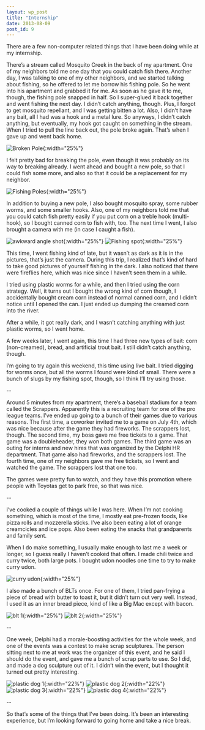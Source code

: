 ```yaml
---
layout: wp_post
title: "Internship"
date: 2013-08-09
post_id: 9
---
```

There are a few non-computer related things that I have been doing while at my internship.

There’s a stream called Mosquito Creek in the back of my apartment.  One of my neighbors told me one day that you could catch fish there.  Another day, I was talking to one of my other neighbors, and we started talking about fishing, so he offered to let me borrow his fishing pole.  So he went into his apartment and grabbed it for me.  As soon as he gave it to me, though, the fishing pole snapped in half.  So I super-glued it back together and went fishing the next day.  I didn’t catch anything, though. Plus, I forgot to get mosquito repellant, and I was getting bitten a lot.  Also, I didn’t have any bait, all I had was a hook and a metal lure.  So anyways, I didn’t catch anything, but eventually, my hook got caught on something in the stream.  When I tried to pull the line back out, the pole broke again.   That’s when I gave up and went back home.

![Broken Pole](/media/broken-pole.jpg){:width="25%"}

I felt pretty bad for breaking the pole, even though it was probably on its way to breaking already.  I went ahead and bought a new pole, so that I could fish some more, and also so that it could be a replacement for my neighbor.

![Fishing Poles](/media/fishing-poles.jpg){:width="25%"}

In addition to buying a new pole, I also bought mosquito spray, some rubber worms, and some smaller hooks.  Also, one of my neighbors told me that you could catch fish pretty easily if you put corn on a treble hook (multi-hook), so I bought canned corn to fish with, too. The next time I went, I also brought a camera with me (in case I caught a fish).

![awkward angle shot](/media/fishing-1.jpg){:width="25%"} ![Fishing spot](/media/fishing-2.jpg){:width="25%"}

This time, I went fishing kind of late, but it wasn’t as dark as it is in the pictures, that’s just the camera.  During this trip, I realized that’s kind of hard to take good pictures of yourself fishing in the dark.  I also noticed that there were fireflies here, which was nice since I haven’t seen them in a while.

I tried using plastic worms for a while, and then I tried using the corn strategy.  Well, it turns out I bought the wrong kind of corn though, I accidentally bought cream corn instead of normal canned corn, and I didn’t notice until I opened the can.  I just ended up dumping the creamed corn into the river.

After a while, it got really dark, and I wasn’t catching anything with just plastic worms, so I went home.

A few weeks later, I went again, this time I had three new types of bait: corn (non-creamed), bread, and artificial trout bait.  I still didn’t catch anything, though.

I’m going to try again this weekend, this time using live bait.  I tried digging for worms once, but all the worms I found were kind of small.  There were a bunch of slugs by my fishing spot, though, so I think I’ll try using those.

--

Around 5 minutes from my apartment, there’s a baseball stadium for a team called the Scrappers.  Apparently this is a recruiting team for one of the pro league teams.  I’ve ended up going to a bunch of their games due to various reasons.  The first time, a coworker invited me to a game on July 4th, which was nice because after the game they had fireworks.  The scrappers lost, though.   The second time, my boss gave me free tickets to a game.  That game was a doubleheader, they won both games.  The third game was an outing for interns and new hires that was organized by the Delphi HR department.  That game also had fireworks, and the scrappers lost.  The fourth time, one of my neighbors gave me free tickets, so I went and watched the game.  The scrappers lost that one too.

The games were pretty fun to watch, and they have this promotion where people with Toyotas get to park free, so that was nice.

--

I’ve cooked a couple of things while I was here.  When I’m not cooking something, which is most of the time, I mostly eat pre-frozen foods, like pizza rolls and mozzerella sticks.  I’ve also been eating a lot of orange creamcicles and ice pops.  Also been eating the snacks that grandparents and family sent.

When I do make something, I usually make enough to last me a week or longer, so I guess really I haven’t cooked that often.  I made chili twice and curry twice, both large pots.  I bought udon noodles one time to try to make curry udon.

![curry udon](/media/curry-udon.jpg){:width="25%"}

I also made a bunch of BLTs once.  For one of them, I tried pan-frying a piece of bread with butter to toast it, but it didn’t turn out very well.  Instead, I used it as an inner bread piece, kind of like a Big Mac except with bacon.

![blt 1](/media/super-blt-1.jpg){:width="25%"} ![blt 2](/media/super-blt-2.jpg){:width="25%"}

--

One week, Delphi had a morale-boosting activities for the whole week, and one of the events was a contest to make scrap sculptures.  The person sitting next to me at work was the organizer of this event, and he said I should do the event, and gave me a bunch of scrap parts to use.  So I did, and made a dog sculpture out of it.  I didn’t win the event, but I thought it turned out pretty interesting.

![plastic dog 1](/media/plastic-dog-1.jpg){:width="22%"} ![plastic dog 2](/media/plastic-dog-2.jpg){:width="22%"} ![plastic dog 3](/media/plastic-dog-3.jpg){:width="22%"} ![plastic dog 4](/media/plastic-dog-4.jpg){:width="22%"}

--

So that’s some of the things that I’ve been doing. It’s been an interesting experience, but I’m looking forward to going home and take a nice break.
